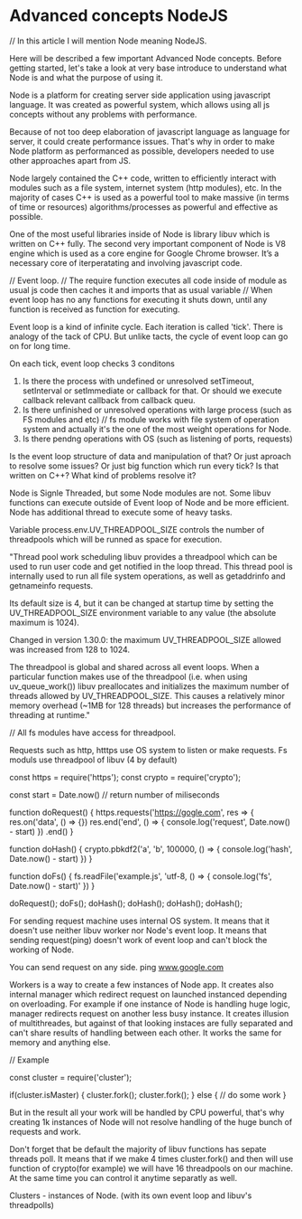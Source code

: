 # Advanced concepts NodeJS

// In this article I will mention Node meaning NodeJS.

Here will be described a few important Advanced Node concepts.
Before getting started, let's take a look at very base introduce to understand what Node is and what the purpose of using it.

Node is a platform for creating server side application using javascript language.
It was created as powerful system, which allows using all js concepts without any problems with performance.

Because of not too deep elaboration of javascript language as language for server, it could create performance issues.
That's why in order to make Node platform as performanced as possible, developers needed to use other approaches apart from JS.

Node largely contained the C++ code, written to efficiently interact with modules such as a file system, internet system (http modules), etc.
In the majority of cases C++ is used as a powerful tool to make massive (in terms of time or resources) algorithms/processes as powerful and effective as possible.

One of the most useful libraries inside of Node is library libuv which is written on C++ fully.
The second very important component of Node is V8 engine which is used as a core engine for Google Chrome browser.
It’s a necessary core of iterperatating and involving javascript code.


// Event loop. 
// The require function executes all code inside of module as usual js code then caches it and imports that as usual variable
// When event loop has no any functions for executing it shuts down, until any function is received as function for executing.


Event loop is a kind of infinite cycle.
Each iteration is called 'tick'.
There is analogy of the tack of CPU. But unlike tacts, the cycle of event loop can go on for long time. 

On each tick, event loop checks 3 conditons
1) Is there the process with undefined or unresolved setTimeout, setInterval or setImmediate or callback for that. Or should we execute callback relevant callback from callback queu.
2) Is there unfinished or unresolved operations with large process (such as FS modules and etc) // fs module works with file system of operation system and actually it's the one of the most weight operations for Node.
3) Is there pendng operations with OS (such as listening of ports, requests) 

Is the event loop structure of data and manipulation of that? Or just aproach to resolve some issues? Or just big function which run every tick?
Is that written on C++? 
What kind of problems resolve it?

Node is Signle Threaded, but some Node modules are not.
Some libuv functions can execute outside of Event loop of Node and be more efficient.
Node has additional thread to execute some of heavy tasks.

Variable process.env.UV_THREADPOOL_SIZE controls the number of threadpools which will be runned as space for execution.

"Thread pool work scheduling
libuv provides a threadpool which can be used to run user code and get notified in the loop thread. This thread pool is internally used to run all file system operations, as well as getaddrinfo and getnameinfo requests.

Its default size is 4, but it can be changed at startup time by setting the UV_THREADPOOL_SIZE environment variable to any value (the absolute maximum is 1024).

Changed in version 1.30.0: the maximum UV_THREADPOOL_SIZE allowed was increased from 128 to 1024.

The threadpool is global and shared across all event loops. When a particular function makes use of the threadpool (i.e. when using uv_queue_work()) libuv preallocates and initializes the maximum number of threads allowed by UV_THREADPOOL_SIZE. This causes a relatively minor memory overhead (~1MB for 128 threads) but increases the performance of threading at runtime."


// All fs modules have access for threadpool.

Requests such as http, htttps use OS system to listen or make requests.
Fs moduls use threadpool of libuv (4 by default)


const https = require('https');
const crypto = require('crypto');

const start = Date.now() // return number of miliseconds

function doRequest() {
  https.requests('https://gogle.com', res => {
    res.on('data', () => {})
    res.end('end', () => {
      console.log('request', Date.now() - start)
    })
  .end()
}

function doHash() {
  crypto.pbkdf2('a', 'b', 100000, () => {
    console.log('hash', Date.now() - start)
  })
}


function doFs() {
  fs.readFile('example.js', 'utf-8, () => {
    console.log('fs', Date.now() - start)'
  })
}

doRequest();
doFs();
doHash();
doHash();
doHash();
doHash();


For sending request machine uses internal OS system. It means that it doesn't use neither libuv worker nor Node's event loop.
It means that sending request(ping) doesn't work of event loop and can't block the working of Node. 

You can send request on any side.
ping www.google.com

Workers is a way to create a few instances of Node app. It creates also internal manager which redirect request on launched instanced depending on overloading.
For example if one instance of Node is handling huge logic, manager redirects request on another less busy instance. 
It creates illusion of multithreades, but against of that looking instaces are fully separated and can't share results of handling between each other. 
It works the same for memory and anything else.

// Example

const cluster = require('cluster');

if(cluster.isMaster) {
  cluster.fork();
  cluster.fork();
} else {
  // do some work
}

But in the result all your work will be handled by CPU powerful, that's why creating 1k instances of Node will not resolve handling of the huge bunch of requests and work.

Don't forget that be default the majority of libuv functions has sepate threads poll. It means that if we make 4 times cluster.fork() and then will use function of crypto(for example) we will have 16 threadpools on our machine. At the same time you can control it anytime separatly as well.

Clusters - instances of Node. (with its own event loop and libuv's threadpolls)


